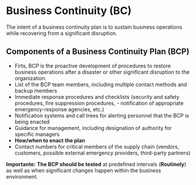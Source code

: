 # Business Continuity (BC)

The intent of a business continuity plan is to sustain business operations while recovering from a significant disruption. 

## Components of a Business Continuity Plan (BCP)
- Firts, BCP is the proactive development of procedures to restore business operations after a disaster or other significant disruption to the organization.
- List of the BCP team members, including multiple contact methods and backup members
- Immediate response procedures and checklists (security and safety procedures, fire suppression procedures, - notification of appropriate emergency-response agencies, etc.)
- Notification systems and call trees for alerting personnel that the BCP is being enacted
- Guidance for management, including designation of authority for specific managers
- **How/when to enact the plan**
- Contact numbers for critical members of the supply chain (vendors, customers, possible external emergency providers, third-party partners)

**Importante:** **The BCP should be tested** at predefined intervals (**Routinely**) as well as when significant changes happen within the business environment.

